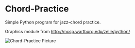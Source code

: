 # Chord-Practice
Simple Python program for jazz-chord practice.

Graphics module from http://mcsp.wartburg.edu/zelle/python/

![Chord-Practice Picture](/chord_practice.jpg)
